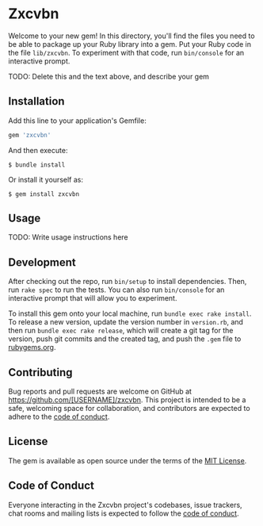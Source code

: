 # Zxcvbn

Welcome to your new gem! In this directory, you'll find the files you need to be able to package up your Ruby library into a gem. Put your Ruby code in the file `lib/zxcvbn`. To experiment with that code, run `bin/console` for an interactive prompt.

TODO: Delete this and the text above, and describe your gem

## Installation

Add this line to your application's Gemfile:

```ruby
gem 'zxcvbn'
```

And then execute:

    $ bundle install

Or install it yourself as:

    $ gem install zxcvbn

## Usage

TODO: Write usage instructions here

## Development

After checking out the repo, run `bin/setup` to install dependencies. Then, run `rake spec` to run the tests. You can also run `bin/console` for an interactive prompt that will allow you to experiment.

To install this gem onto your local machine, run `bundle exec rake install`. To release a new version, update the version number in `version.rb`, and then run `bundle exec rake release`, which will create a git tag for the version, push git commits and the created tag, and push the `.gem` file to [rubygems.org](https://rubygems.org).

## Contributing

Bug reports and pull requests are welcome on GitHub at https://github.com/[USERNAME]/zxcvbn. This project is intended to be a safe, welcoming space for collaboration, and contributors are expected to adhere to the [code of conduct](https://github.com/[USERNAME]/zxcvbn/blob/master/CODE_OF_CONDUCT.md).

## License

The gem is available as open source under the terms of the [MIT License](https://opensource.org/licenses/MIT).

## Code of Conduct

Everyone interacting in the Zxcvbn project's codebases, issue trackers, chat rooms and mailing lists is expected to follow the [code of conduct](https://github.com/[USERNAME]/zxcvbn/blob/master/CODE_OF_CONDUCT.md).
